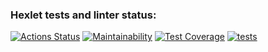 ### Hexlet tests and linter status:
[![Actions Status](https://github.com/Andrew52F/frontend-project-lvl3/workflows/hexlet-check/badge.svg)](https://github.com/Andrew52F/frontend-project-lvl3/actions)
[![Maintainability](https://api.codeclimate.com/v1/badges/6b3e04805d75452635c9/maintainability)](https://codeclimate.com/github/Andrew52F/frontend-project-lvl3/maintainability)
[![Test Coverage](https://api.codeclimate.com/v1/badges/6b3e04805d75452635c9/test_coverage)](https://codeclimate.com/github/Andrew52F/frontend-project-lvl3/test_coverage)
[![tests](https://github.com/Andrew52F/frontend-project-lvl3/actions/workflows/test.yml/badge.svg)](https://github.com/Andrew52F/frontend-project-lvl3/actions/workflows/test.yml)
